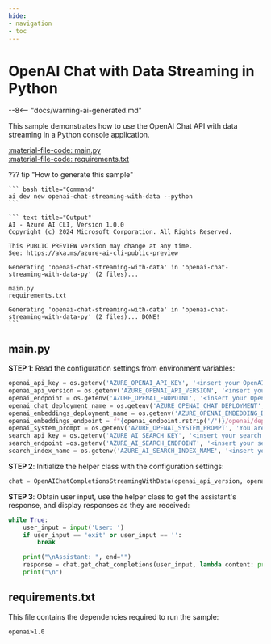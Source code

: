 ```yaml
---
hide:
- navigation
- toc
---
```

# OpenAI Chat with Data Streaming in Python

--8<-- "docs/warning-ai-generated.md"

This sample demonstrates how to use the OpenAI Chat API with data streaming in a Python console application.

[:material-file-code: main.py](./samples/openai-chat-streaming-with-data-py/main.py)  
[:material-file-code: requirements.txt](./samples/openai-chat-streaming-with-data-py/requirements.txt)  

??? tip "How to generate this sample"

    ``` bash title="Command"
    ai dev new openai-chat-streaming-with-data --python
    ```

    ``` text title="Output"
    AI - Azure AI CLI, Version 1.0.0
    Copyright (c) 2024 Microsoft Corporation. All Rights Reserved.

    This PUBLIC PREVIEW version may change at any time.
    See: https://aka.ms/azure-ai-cli-public-preview

    Generating 'openai-chat-streaming-with-data' in 'openai-chat-streaming-with-data-py' (2 files)...

    main.py
    requirements.txt

    Generating 'openai-chat-streaming-with-data' in 'openai-chat-streaming-with-data-py' (2 files)... DONE!
    ```


## main.py

**STEP 1**: Read the configuration settings from environment variables:

``` python title="main.py"
openai_api_key = os.getenv('AZURE_OPENAI_API_KEY', '<insert your OpenAI API key here>')
openai_api_version = os.getenv('AZURE_OPENAI_API_VERSION', '<insert your OpenAI API version here>')
openai_endpoint = os.getenv('AZURE_OPENAI_ENDPOINT', '<insert your OpenAI endpoint here>')
openai_chat_deployment_name = os.getenv('AZURE_OPENAI_CHAT_DEPLOYMENT', '<insert your OpenAI chat deployment name here>')
openai_embeddings_deployment_name = os.getenv('AZURE_OPENAI_EMBEDDING_DEPLOYMENT', '<insert your OpenAI embeddings deployment here>')
openai_embeddings_endpoint = f"{openai_endpoint.rstrip('/')}/openai/deployments/{openai_embeddings_deployment_name}/embeddings?api-version={openai_api_version}"
openai_system_prompt = os.getenv('AZURE_OPENAI_SYSTEM_PROMPT', 'You are a helpful AI assistant.')
search_api_key = os.getenv('AZURE_AI_SEARCH_KEY', '<insert your search api key here>')
search_endpoint =os.getenv('AZURE_AI_SEARCH_ENDPOINT', '<insert your search endpoint here>')
search_index_name = os.getenv('AZURE_AI_SEARCH_INDEX_NAME', '<insert your search index name here>')
```

**STEP 2**: Initialize the helper class with the configuration settings:

``` python title="main.py"
chat = OpenAIChatCompletionsStreamingWithData(openai_api_version, openai_endpoint, openai_api_key, openai_chat_deployment_name, openai_system_prompt, search_endpoint, search_api_key, search_index_name, openai_embeddings_endpoint)
```

**STEP 3**: Obtain user input, use the helper class to get the assistant's response, and display responses as they are received:

``` python title="main.py"
while True:
    user_input = input('User: ')
    if user_input == 'exit' or user_input == '':
        break

    print("\nAssistant: ", end="")
    response = chat.get_chat_completions(user_input, lambda content: print(content, end=""))
    print("\n")
```

## requirements.txt

This file contains the dependencies required to run the sample:

``` text title="requirements.txt"
openai>1.0
```